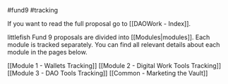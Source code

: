 #fund9 #tracking

If you want to read the full proposal go to [[DAOWork - Index]].

littlefish Fund 9 proposals are divided into [[Modules|modules]]. Each module is tracked separately. You can find all relevant details about each module in the pages below.

[[Module 1 - Wallets Tracking]]
[[Module 2 - Digital Work Tools Tracking]]
[[Module 3 - DAO Tools Tracking]]
[[Common - Marketing the Vault]]

